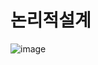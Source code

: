 # 논리적설계

![image](https://github.com/HaeZuo/NewMit/assets/66985977/c6745a3c-e430-4d42-8a15-592621059669)
